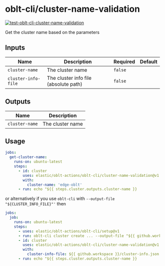 # <!--name-->oblt-cli/cluster-name-validation<!--/name-->

[![test-oblt-cli-cluster-name-validation](https://github.com/elastic/oblt-actions/actions/workflows/test-oblt-cli-cluster-name-validation.yml/badge.svg?branch=main)](https://github.com/elastic/oblt-actions/actions/workflows/test-oblt-cli-cluster-name-validation.yml)

<!--description-->
Get the cluster name based on the parameters
<!--/description-->

## Inputs
<!--inputs-->
| Name                | Description                           | Required | Default |
|---------------------|---------------------------------------|----------|---------|
| `cluster-name`      | The cluster name                      | `false`  | ` `     |
| `cluster-info-file` | The cluster info file (absolute path) | `false`  | ` `     |
<!--/inputs-->

## Outputs
<!--outputs-->
| Name           | Description      |
|----------------|------------------|
| `cluster-name` | The cluster name |
<!--/outputs-->

## Usage
<!--usage action="elastic/oblt-actions/**" version="env:VERSION"-->
```yaml
jobs:
  get-cluster-name:
    runs-on: ubuntu-latest
    steps:
      - id: cluster
        uses: elastic/oblt-actions/oblt-cli/cluster-name-validation@v1
        with:
          cluster-name: 'edge-oblt'
      - run: echo "${{ steps.cluster.outputs.cluster-name }}
```

or alternatively if you use `oblt-cli` with `--output-file "${CLUSTER_INFO_FILE}"'` then

```yaml
jobs:
  job:
    runs-on: ubuntu-latest
    steps:
      - uses: elastic/oblt-actions/oblt-cli/setup@v1
      - run: oblt-cli cluster create ... --output-file "${{ github.workspace }}/cluster-info.json" --wait 15
      - id: cluster
        uses: elastic/oblt-actions/oblt-cli/cluster-name-validation@v1
        with:
          cluster-info-file: ${{ github.workspace }}/cluster-info.json
      - run: echo "${{ steps.cluster.outputs.cluster-name }}
```
<!--/usage-->
